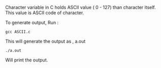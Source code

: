 Character variable in C holds ASCII value ( 0 - 127) than character itself. This value is ASCII code of character.

To generate output, Run :

	gcc ASCII.c

This will generate the output as , a.out

	./a.out 

Will print the output.
